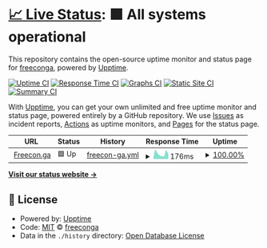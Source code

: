 # [📈 Live Status](https://freeconga.github.io/upptime): <!--live status--> **🟩 All systems operational**

This repository contains the open-source uptime monitor and status page for [freeconga](https://freecon.ga), powered by [Upptime](https://github.com/upptime/upptime).

[![Uptime CI](https://github.com/freeconga/upptime/workflows/Uptime%20CI/badge.svg)](https://github.com/freeconga/upptime/actions?query=workflow%3A%22Uptime+CI%22)
[![Response Time CI](https://github.com/freeconga/upptime/workflows/Response%20Time%20CI/badge.svg)](https://github.com/freeconga/upptime/actions?query=workflow%3A%22Response+Time+CI%22)
[![Graphs CI](https://github.com/freeconga/upptime/workflows/Graphs%20CI/badge.svg)](https://github.com/freeconga/upptime/actions?query=workflow%3A%22Graphs+CI%22)
[![Static Site CI](https://github.com/freeconga/upptime/workflows/Static%20Site%20CI/badge.svg)](https://github.com/freeconga/upptime/actions?query=workflow%3A%22Static+Site+CI%22)
[![Summary CI](https://github.com/freeconga/upptime/workflows/Summary%20CI/badge.svg)](https://github.com/freeconga/upptime/actions?query=workflow%3A%22Summary+CI%22)

With [Upptime](https://upptime.js.org), you can get your own unlimited and free uptime monitor and status page, powered entirely by a GitHub repository. We use [Issues](https://github.com/freeconga/upptime/issues) as incident reports, [Actions](https://github.com/freeconga/upptime/actions) as uptime monitors, and [Pages](https://freeconga.github.io/upptime) for the status page.

<!--start: status pages-->
<!-- This summary is generated by Upptime (https://github.com/upptime/upptime) -->
<!-- Do not edit this manually, your changes will be overwritten -->
<!-- prettier-ignore -->
| URL | Status | History | Response Time | Uptime |
| --- | ------ | ------- | ------------- | ------ |
| <img alt="" src="https://favicons.githubusercontent.com/freecon.ga" height="13"> [Freecon.ga](https://freecon.ga) | 🟩 Up | [freecon-ga.yml](https://github.com/freeconga/upptime/commits/HEAD/history/freecon-ga.yml) | <details><summary><img alt="Response time graph" src="./graphs/freecon-ga/response-time-week.png" height="20"> 176ms</summary><br><a href="https://upptime.freecon.ga/history/freecon-ga"><img alt="Response time 740" src="https://img.shields.io/endpoint?url=https%3A%2F%2Fraw.githubusercontent.com%2Ffreeconga%2Fupptime%2FHEAD%2Fapi%2Ffreecon-ga%2Fresponse-time.json"></a><br><a href="https://upptime.freecon.ga/history/freecon-ga"><img alt="24-hour response time 134" src="https://img.shields.io/endpoint?url=https%3A%2F%2Fraw.githubusercontent.com%2Ffreeconga%2Fupptime%2FHEAD%2Fapi%2Ffreecon-ga%2Fresponse-time-day.json"></a><br><a href="https://upptime.freecon.ga/history/freecon-ga"><img alt="7-day response time 176" src="https://img.shields.io/endpoint?url=https%3A%2F%2Fraw.githubusercontent.com%2Ffreeconga%2Fupptime%2FHEAD%2Fapi%2Ffreecon-ga%2Fresponse-time-week.json"></a><br><a href="https://upptime.freecon.ga/history/freecon-ga"><img alt="30-day response time 500" src="https://img.shields.io/endpoint?url=https%3A%2F%2Fraw.githubusercontent.com%2Ffreeconga%2Fupptime%2FHEAD%2Fapi%2Ffreecon-ga%2Fresponse-time-month.json"></a><br><a href="https://upptime.freecon.ga/history/freecon-ga"><img alt="1-year response time 740" src="https://img.shields.io/endpoint?url=https%3A%2F%2Fraw.githubusercontent.com%2Ffreeconga%2Fupptime%2FHEAD%2Fapi%2Ffreecon-ga%2Fresponse-time-year.json"></a></details> | <details><summary><a href="https://upptime.freecon.ga/history/freecon-ga">100.00%</a></summary><a href="https://upptime.freecon.ga/history/freecon-ga"><img alt="All-time uptime 97.31%" src="https://img.shields.io/endpoint?url=https%3A%2F%2Fraw.githubusercontent.com%2Ffreeconga%2Fupptime%2FHEAD%2Fapi%2Ffreecon-ga%2Fuptime.json"></a><br><a href="https://upptime.freecon.ga/history/freecon-ga"><img alt="24-hour uptime 100.00%" src="https://img.shields.io/endpoint?url=https%3A%2F%2Fraw.githubusercontent.com%2Ffreeconga%2Fupptime%2FHEAD%2Fapi%2Ffreecon-ga%2Fuptime-day.json"></a><br><a href="https://upptime.freecon.ga/history/freecon-ga"><img alt="7-day uptime 100.00%" src="https://img.shields.io/endpoint?url=https%3A%2F%2Fraw.githubusercontent.com%2Ffreeconga%2Fupptime%2FHEAD%2Fapi%2Ffreecon-ga%2Fuptime-week.json"></a><br><a href="https://upptime.freecon.ga/history/freecon-ga"><img alt="30-day uptime 95.38%" src="https://img.shields.io/endpoint?url=https%3A%2F%2Fraw.githubusercontent.com%2Ffreeconga%2Fupptime%2FHEAD%2Fapi%2Ffreecon-ga%2Fuptime-month.json"></a><br><a href="https://upptime.freecon.ga/history/freecon-ga"><img alt="1-year uptime 97.31%" src="https://img.shields.io/endpoint?url=https%3A%2F%2Fraw.githubusercontent.com%2Ffreeconga%2Fupptime%2FHEAD%2Fapi%2Ffreecon-ga%2Fuptime-year.json"></a></details>

<!--end: status pages-->

[**Visit our status website →**](https://freeconga.github.io/upptime)

## 📄 License

- Powered by: [Upptime](https://github.com/upptime/upptime)
- Code: [MIT](./LICENSE) © [freeconga](https://freecon.ga)
- Data in the `./history` directory: [Open Database License](https://opendatacommons.org/licenses/odbl/1-0/)
